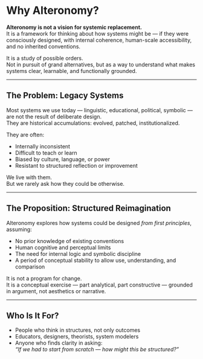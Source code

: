 # Why Alteronomy?

**Alteronomy is not a vision for systemic replacement.**  
It is a framework for thinking about how systems might be — if they were consciously designed, with internal coherence, human-scale accessibility, and no inherited conventions.

It is a study of possible orders.  
Not in pursuit of grand alternatives, but as a way to understand what makes systems clear, learnable, and functionally grounded.

---

## The Problem: Legacy Systems

Most systems we use today — linguistic, educational, political, symbolic — are not the result of deliberate design.  
They are historical accumulations: evolved, patched, institutionalized.

They are often:

- Internally inconsistent  
- Difficult to teach or learn  
- Biased by culture, language, or power  
- Resistant to structured reflection or improvement

We live with them.  
But we rarely ask how they could be otherwise.

---

## The Proposition: Structured Reimagination

Alteronomy explores how systems could be designed *from first principles*, assuming:

- No prior knowledge of existing conventions  
- Human cognitive and perceptual limits  
- The need for internal logic and symbolic discipline  
- A period of conceptual stability to allow use, understanding, and comparison

It is not a program for change.  
It is a conceptual exercise — part analytical, part constructive — grounded in argument, not aesthetics or narrative.

---

## Who Is It For?

- People who think in structures, not only outcomes  
- Educators, designers, theorists, system modelers  
- Anyone who finds clarity in asking:  
  *“If we had to start from scratch — how might this be structured?”*
